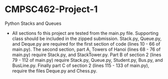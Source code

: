 # CMPSC462-Project-1
Python Stacks and Queues
- All sections fo this project are tested from the main.py file. Supporting class should be included in the zipped submission. Stack.py, Queue.py, and Deque.py are required
for the first section of code (lines 10 - 66 of main.py). The second section, part A, Towers of Hanoi (lines 68 - 76 of main.py) require Stack.py, and StackTower.py. Part B of 
section 2 (lines 79 - 112 of main.py) require Stack.py, Queue.py, Student.py, Bus.py, and BusLine.py. Finally part C of section 2 (lines 115 - 133 of main.py), require the files 
Deque.py and Chess.py.
